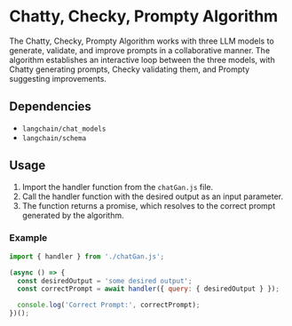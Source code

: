 # Chatty, Checky, Prompty Algorithm

The Chatty, Checky, Prompty Algorithm works with three LLM models to generate, validate, and improve prompts in a collaborative manner. The algorithm establishes an interactive loop between the three models, with Chatty generating prompts, Checky validating them, and Prompty suggesting improvements.

## Dependencies

- `langchain/chat_models`
- `langchain/schema`

## Usage

1. Import the handler function from the `chatGan.js` file.
2. Call the handler function with the desired output as an input parameter.
3. The function returns a promise, which resolves to the correct prompt generated by the algorithm.

### Example

```javascript
import { handler } from './chatGan.js';

(async () => {
  const desiredOutput = 'some desired output';
  const correctPrompt = await handler({ query: { desiredOutput } });

  console.log('Correct Prompt:', correctPrompt);
})();
